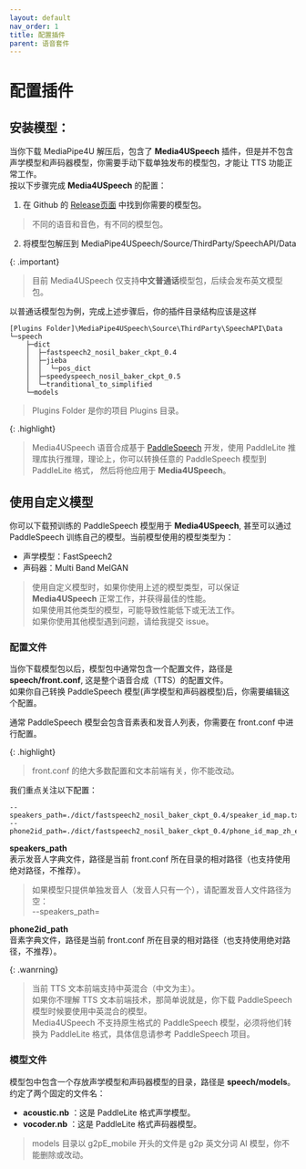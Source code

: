 ```yaml
---
layout: default
nav_order: 1
title: 配置插件
parent: 语音套件
---
```


# 配置插件

## 安装模型：

当你下载 MediaPipe4U 解压后，包含了 **Media4USpeech** 插件，但是并不包含声学模型和声码器模型，你需要手动下载单独发布的模型包，才能让 TTS 功能正常工作。   
按以下步骤完成 **Media4USpeech** 的配置：

1. 在 Github 的 [Release页面](https://github.com/endink/Mediapipe4u-plugin/releases) 中找到你需要的模型包。   
> 不同的语音和音色，有不同的模型包。   
2. 将模型包解压到 MediaPipe4USpeech/Source/ThirdParty/SpeechAPI/Data  

{: .important}
> 目前 Media4USpeech 仅支持**中文普通话**模型包，后续会发布英文模型包。

   
以普通话模型包为例，完成上述步骤后，你的插件目录结构应该是这样

```
[Plugins Folder]\MediaPipe4USpeech\Source\ThirdParty\SpeechAPI\Data
└─speech
    ├─dict
    │  ├─fastspeech2_nosil_baker_ckpt_0.4
    │  ├─jieba
    │  │  └─pos_dict
    │  ├─speedyspeech_nosil_baker_ckpt_0.5
    │  └─tranditional_to_simplified
    └─models
```

> Plugins Folder 是你的项目 Plugins 目录。

{: .highlight}
> Media4USpeech 语音合成基于 [PaddleSpeech](https://github.com/PaddlePaddle/PaddleSpeech) 开发，使用 PaddleLite 推理库执行推理，理论上，你可以转换任意的 PaddleSpeech 模型到 PaddleLite 格式，
> 然后将他应用于 **Media4USpeech**。


## 使用自定义模型

你可以下载预训练的 PaddleSpeech 模型用于 **Media4USpeech**, 甚至可以通过 PaddleSpeech 训练自己的模型。当前模型使用的模型类型为：

- 声学模型：FastSpeech2
- 声码器：Multi Band MelGAN

> 使用自定义模型时，如果你使用上述的模型类型，可以保证 **Media4USpeech** 正常工作，并获得最佳的性能。   
> 如果使用其他类型的模型，可能导致性能低下或无法工作。   
> 如果你使用其他模型遇到问题，请给我提交 issue。

### 配置文件

当你下载模型包以后，模型包中通常包含一个配置文件，路径是 **speech/front.conf**, 这是整个语音合成（TTS）的配置文件。   
如果你自己转换 PaddleSpeech 模型(声学模型和声码器模型)后，你需要编辑这个配置。   
   
通常 PaddleSpeech 模型会包含音素表和发音人列表，你需要在 front.conf 中进行配置。  

{: .highlight}
> front.conf 的绝大多数配置和文本前端有关，你不能改动。   

我们重点关注以下配置：   
```
--speakers_path=./dict/fastspeech2_nosil_baker_ckpt_0.4/speaker_id_map.txt
--phone2id_path=./dict/fastspeech2_nosil_baker_ckpt_0.4/phone_id_map_zh_en.txt
```

**speakers_path**   
表示发音人字典文件，路径是当前 front.conf 所在目录的相对路径（也支持使用绝对路径，不推荐）。
> 如果模型只提供单独发音人（发音人只有一个），请配置发音人文件路径为空：   
> --speakers_path=   
   
**phone2id_path**   
音素字典文件，路径是当前 front.conf 所在目录的相对路径（也支持使用绝对路径，不推荐）。    

{: .wanrning}
> 当前 TTS 文本前端支持中英混合（中文为主）。   
> 如果你不理解 TTS 文本前端技术，那简单说就是，你下载 PaddleSpeech 模型时候要使用中英混合的模型。   
> Media4USpeech 不支持原生格式的 PaddleSpeech 模型，必须将他们转换为 PaddleLite 格式，具体信息请参考 PaddleSpeech 项目。


### 模型文件

模型包中包含一个存放声学模型和声码器模型的目录，路径是 **speech/models**。   
约定了两个固定的文件名：

- **acoustic.nb** ：这是 PaddleLite 格式声学模型。   
- **vocoder.nb** ：这是 PaddleLite 格式声码器模型。   

> models 目录以 g2pE_mobile 开头的文件是 g2p 英文分词 AI 模型，你不能删除或改动。 